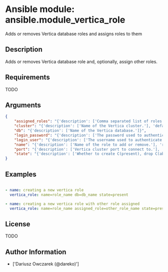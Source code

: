 # Ansible module: ansible.module_vertica_role


Adds or removes Vertica database roles and assigns roles to them

## Description

Adds or removes Vertica database role and, optionally, assign other roles.

## Requirements

TODO

## Arguments

``` json
{
    "assigned_roles": "{'description': ['Comma separated list of roles to assign to the role.'], 'aliases': ['assigned_role']}",
    "cluster": "{'description': ['Name of the Vertica cluster.'], 'default': 'localhost'}",
    "db": "{'description': ['Name of the Vertica database.']}",
    "login_password": "{'description': ['The password used to authenticate with.']}",
    "login_user": "{'description': ['The username used to authenticate with.'], 'default': 'dbadmin'}",
    "name": "{'description': ['Name of the role to add or remove.'], 'required': True}",
    "port": "{'description': ['Vertica cluster port to connect to.'], 'default': 5433}",
    "state": "{'description': ['Whether to create C(present), drop C(absent) or lock C(locked) a role.'], 'choices': ['present', 'absent'], 'default': 'present'}",
}
```

## Examples


``` yaml

- name: creating a new vertica role
  vertica_role: name=role_name db=db_name state=present

- name: creating a new vertica role with other role assigned
  vertica_role: name=role_name assigned_role=other_role_name state=present

```

## License

TODO

## Author Information
  - ['Dariusz Owczarek (@dareko)']
